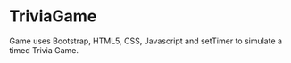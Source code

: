 # TriviaGame
Game uses Bootstrap, HTML5, CSS, Javascript and setTimer to simulate a timed Trivia Game.
